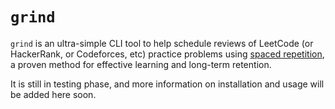 # `grind`
`grind` is an ultra-simple CLI tool to help schedule reviews of LeetCode (or HackerRank, or Codeforces, etc)
practice problems using [spaced repetition](https://en.wikipedia.org/wiki/Spaced_repetition), a proven
method for effective learning and long-term retention.

It is still in testing phase, and more information on installation and usage will be added here soon.
